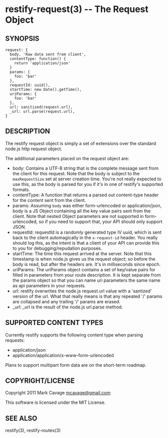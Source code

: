 restify-request(3) -- The Request Object
========================================

## SYNOPSIS

    request: {
      body, 'Raw data sent from client',
      contentType: function() {
        return 'application/json'
      }
      params: {
        foo: 'bar'
      },
      requestId: uuid(),
      startTime: new Date().getTime(),
      uriParams: {
        foo: 'bar'
      },
      url: sanitized(request.url),
      _url: url.parse(request.url),
    }

## DESCRIPTION

The restify request object is simply a set of extensions over the standard
node.js http request object.

The additional parameters placed on the request object are:

* body:
  Contains a UTF-8 string that is the complete message sent from the client for
  this request.  Note that the body is subject to the `maxRequestSize` set at
  server creation time.  You're not really expected to use this, as the body
  is parsed for you if it's in one of restify's supported formats.
* contentType:
  A function that returns a parsed out content-type header for the content sent
  from the client.
* params:
  Assuming `body` was either form-urlencoded or application/json, body is a JS
  Object containing all the key value pairs sent from the client.  Note that
  nested Object parameters are not supported in form-urlencoded, so if you need
  to support that, your API should only support JSON.
* requestId:
  requestId is a randomly generated type IV uuid, which is sent back to the
  client automagically in the `x-request-id` header.  You really should log
  this, as the intent is that a client of your API can provide this to you for
  debugging/repudation purposes.
* startTime:
  The time this request arrived at the server.  Note that this timestamp is when
  node.js gives us the request object; so before the body is read, but after the
  headers are. It's in milliseconds since epoch.
* uriParams:
  The uriParams object contains a set of key/value pairs for filled in
  parameters from your route description.  It is kept separate from the params
  object so that you can name uri parameters the same name as api parameters
  in your requests.
* url:
  restify overwrites the node.js request.url value with a 'santized' version of
  the url.  What that really means is that any repeated '/' params are
  collapsed and any trailing '/' params are erased.
* _url:
  _url is the result of the node.js url.parse method.

## SUPPORTED CONTENT TYPES

Currently restify supports the following content type when parsing requests:

* application/json
* application/application/x-www-form-urlencoded

Plans to support multipart form data are on the short-term roadmap.

## COPYRIGHT/LICENSE

Copyright 2011 Mark Cavage <mcavage@gmail.com>

This software is licensed under the MIT License.

## SEE ALSO

restify(3), restify-routes(3)
